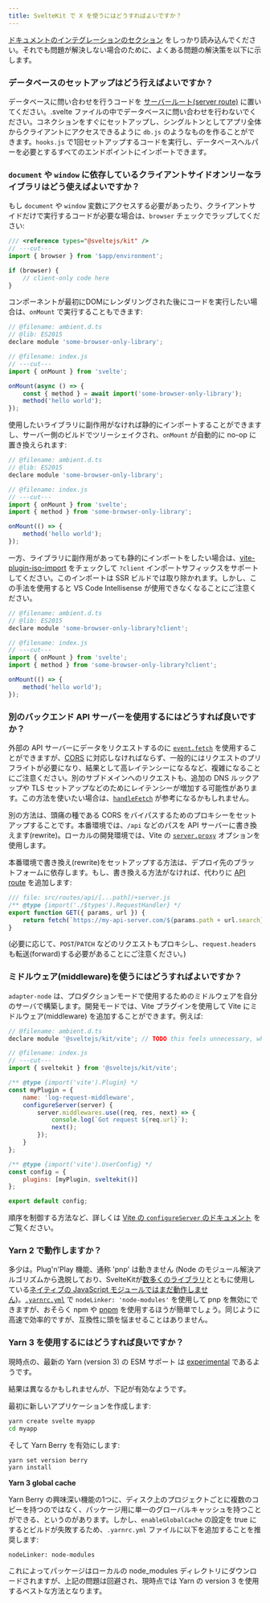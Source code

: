 ```yaml
---
title: SvelteKit で X を使うにはどうすればよいですか？
---
```


[ドキュメントのインテグレーションのセクション](/docs/integrations) をしっかり読み込んでください。それでも問題が解決しない場合のために、よくある問題の解決策を以下に示します。

### データベースのセットアップはどう行えばよいですか？

データベースに問い合わせを行うコードを [サーバールート(server route)](/docs/routing#server) に置いてください。.svelte ファイルの中でデータベースに問い合わせを行わないでください。コネクションをすぐにセットアップし、シングルトンとしてアプリ全体からクライアントにアクセスできるように `db.js` のようなものを作ることができます。`hooks.js` で1回セットアップするコードを実行し、データベースヘルパーを必要とするすべてのエンドポイントにインポートできます。

### `document` や `window` に依存しているクライアントサイドオンリーなライブラリはどう使えばよいですか？

もし `document` や `window` 変数にアクセスする必要があったり、クライアントサイドだけで実行するコードが必要な場合は、`browser` チェックでラップしてください:

```js
/// <reference types="@sveltejs/kit" />
// ---cut---
import { browser } from '$app/environment';

if (browser) {
	// client-only code here
}
```

コンポーネントが最初にDOMにレンダリングされた後にコードを実行したい場合は、`onMount` で実行することもできます:

```js
// @filename: ambient.d.ts
// @lib: ES2015
declare module 'some-browser-only-library';

// @filename: index.js
// ---cut---
import { onMount } from 'svelte';

onMount(async () => {
	const { method } = await import('some-browser-only-library');
	method('hello world');
});
```

使用したいライブラリに副作用がなければ静的にインポートすることができますし、サーバー側のビルドでツリーシェイクされ、`onMount` が自動的に no-op に置き換えられます:

```js
// @filename: ambient.d.ts
// @lib: ES2015
declare module 'some-browser-only-library';

// @filename: index.js
// ---cut---
import { onMount } from 'svelte';
import { method } from 'some-browser-only-library';

onMount(() => {
	method('hello world');
});
```

一方、ライブラリに副作用があっても静的にインポートをしたい場合は、[vite-plugin-iso-import](https://github.com/bluwy/vite-plugin-iso-import) をチェックして `?client` インポートサフィックスをサポートしてください。このインポートは SSR ビルドでは取り除かれます。しかし、この手法を使用すると VS Code Intellisense が使用できなくなることにご注意ください。

```js
// @filename: ambient.d.ts
// @lib: ES2015
declare module 'some-browser-only-library?client';

// @filename: index.js
// ---cut---
import { onMount } from 'svelte';
import { method } from 'some-browser-only-library?client';

onMount(() => {
	method('hello world');
});
```

### 別のバックエンド API サーバーを使用するにはどうすれば良いですか？

外部の API サーバーにデータをリクエストするのに [`event.fetch`](/docs/load#making-fetch-requests) を使用することができますが、[CORS](https://developer.mozilla.org/en-US/docs/Web/HTTP/CORS) に対応しなければならず、一般的にはリクエストのプリフライトが必要になり、結果として高レイテンシーになるなど、複雑になることにご注意ください。別のサブドメインへのリクエストも、追加の DNS ルックアップや TLS セットアップなどのためにレイテンシーが増加する可能性があります。この方法を使いたい場合は、[`handleFetch`](/docs/hooks#server-hooks-handlefetch) が参考になるかもしれません。

別の方法は、頭痛の種である CORS をバイパスするためのプロキシーをセットアップすることです。本番環境では、`/api` などのパスを API サーバーに書き換えます(rewrite)。ローカルの開発環境では、Vite の [`server.proxy`](https://vitejs.dev/config/server-options.html#server-proxy) オプションを使用します。

本番環境で書き換え(rewrite)をセットアップする方法は、デプロイ先のプラットフォームに依存します。もし、書き換える方法がなければ、代わりに [API route](https://kit.svelte.jp/docs/routing#server) を追加します:

```js
/// file: src/routes/api/[...path]/+server.js
/** @type {import('./$types').RequestHandler} */
export function GET({ params, url }) {
	return fetch(`https://my-api-server.com/${params.path + url.search}`);
}
```

(必要に応じて、`POST`/`PATCH` などのリクエストもプロキシし、`request.headers` も転送(forward)する必要があることにご注意ください。)

### ミドルウェア(middleware)を使うにはどうすればよいですか？

`adapter-node` は、プロダクションモードで使用するためのミドルウェアを自分のサーバで構築します。開発モードでは、Vite プラグインを使用して Vite にミドルウェア(middleware) を追加することができます。例えば:

```js
// @filename: ambient.d.ts
declare module '@sveltejs/kit/vite'; // TODO this feels unnecessary, why can't it 'see' the declarations?

// @filename: index.js
// ---cut---
import { sveltekit } from '@sveltejs/kit/vite';

/** @type {import('vite').Plugin} */
const myPlugin = {
	name: 'log-request-middleware',
	configureServer(server) {
		server.middlewares.use((req, res, next) => {
			console.log(`Got request ${req.url}`);
			next();
		});
	}
};

/** @type {import('vite').UserConfig} */
const config = {
	plugins: [myPlugin, sveltekit()]
};

export default config;
```

順序を制御する方法など、詳しくは [Vite の `configureServer` のドキュメント](https://ja.vitejs.dev/guide/api-plugin.html#configureserver) をご覧ください。

### Yarn 2 で動作しますか？

多少は。Plug'n'Play 機能、通称 'pnp' は動きません (Node のモジュール解決アルゴリズムから逸脱しており、SvelteKitが[数多くのライブラリ](https://blog.sindresorhus.com/get-ready-for-esm-aa53530b3f77)とともに使用している[ネイティブの JavaScript モジュールではまだ動作しません](https://github.com/yarnpkg/berry/issues/638))。[`.yarnrc.yml`](https://yarnpkg.com/configuration/yarnrc#nodeLinker) で `nodeLinker: 'node-modules'` を使用して pnp を無効にできますが、おそらく npm や [pnpm](https://pnpm.io/) を使用するほうが簡単でしょう。同じように高速で効率的ですが、互換性に頭を悩ませることはありません。

### Yarn 3 を使用するにはどうすれば良いですか？

現時点の、最新の Yarn (version 3) の ESM サポート は [experimental](https://github.com/yarnpkg/berry/pull/2161) であるようです。

結果は異なるかもしれませんが、下記が有効なようです。

最初に新しいアプリケーションを作成します:

```sh
yarn create svelte myapp
cd myapp
```

そして Yarn Berry を有効にします:

```sh
yarn set version berry
yarn install
```

**Yarn 3 global cache**

Yarn Berry の興味深い機能の1つに、ディスク上のプロジェクトごとに複数のコピーを持つのではなく、パッケージ用に単一のグローバルキャッシュを持つことができる、というのがあります。しかし、`enableGlobalCache` の設定を true にするとビルドが失敗するため、`.yarnrc.yml` ファイルに以下を追加することを推奨します:

```
nodeLinker: node-modules
```

これによってパッケージはローカルの node_modules ディレクトリにダウンロードされますが、上記の問題は回避され、現時点では Yarn の version 3 を使用するベストな方法となります。
